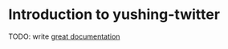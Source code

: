 # Introduction to yushing-twitter

TODO: write [great documentation](http://jacobian.org/writing/what-to-write/)
